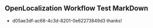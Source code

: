 ## OpenLocalization Workflow Test MarkDown
* d05ae3df-ac68-4c3d-8201-0e62273849d3 thanks!

<!--HONumber=Jul16_HO3-->


